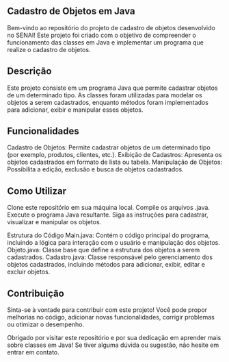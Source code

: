 ## Cadastro de Objetos em Java

Bem-vindo ao repositório do projeto de cadastro de objetos desenvolvido no SENAI! Este projeto foi criado com o objetivo de compreender o funcionamento das classes em Java e implementar um programa que realize o cadastro de objetos.

## Descrição
Este projeto consiste em um programa Java que permite cadastrar objetos de um determinado tipo. As classes foram utilizadas para modelar os objetos a serem cadastrados, enquanto métodos foram implementados para adicionar, exibir e manipular esses objetos.

## Funcionalidades
Cadastro de Objetos: Permite cadastrar objetos de um determinado tipo (por exemplo, produtos, clientes, etc.).
Exibição de Cadastros: Apresenta os objetos cadastrados em formato de lista ou tabela.
Manipulação de Objetos: Possibilita a edição, exclusão e busca de objetos cadastrados.

## Como Utilizar
Clone este repositório em sua máquina local.
Compile os arquivos .java.
Execute o programa Java resultante.
Siga as instruções para cadastrar, visualizar e manipular os objetos.

Estrutura do Código
Main.java: Contém o código principal do programa, incluindo a lógica para interação com o usuário e manipulação dos objetos.
Objeto.java: Classe base que define a estrutura dos objetos a serem cadastrados.
Cadastro.java: Classe responsável pelo gerenciamento dos objetos cadastrados, incluindo métodos para adicionar, exibir, editar e excluir objetos.

## Contribuição
Sinta-se à vontade para contribuir com este projeto! Você pode propor melhorias no código, adicionar novas funcionalidades, corrigir problemas ou otimizar o desempenho.

Obrigado por visitar este repositório e por sua dedicação em aprender mais sobre classes em Java! Se tiver alguma dúvida ou sugestão, não hesite em entrar em contato.
